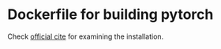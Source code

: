 # Dockerfile for building pytorch
Check [official cite](https://pytorch.org/get-started/locally/#linux-verification) for examining the installation. 